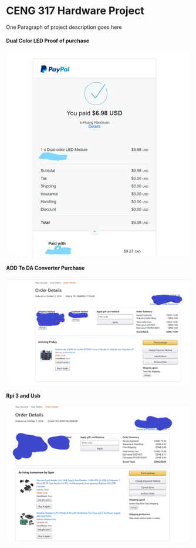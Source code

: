 # CENG 317 Hardware Project

One Paragraph of project description goes here


#### Dual Color LED Proof of purchase

![Parts](https://raw.githubusercontent.com/KogulB/KogulB.github.io/master/ProofofPurchases/DualColorLed.png)
     
	
	
#### ADD To DA Converter Purchase  

![Parts](https://raw.githubusercontent.com/KogulB/KogulB.github.io/master/ProofofPurchases/SunfounderADDApcf8591.PNG)

#### Rpi 3 and Usb 

![Parts](https://raw.githubusercontent.com/KogulB/KogulB.github.io/master/ProofofPurchases/UsbandRpi3.PNG)